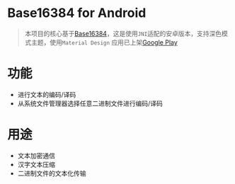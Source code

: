 # Base16384 for Android
> 本项目的核心基于[Base16384](https://github.com/fumiama/base16384)，这是使用`JNI`适配的安卓版本，支持深色模式主题，使用`Material Design`
应用已上架[Google Play](https://play.google.com/store/apps/details?id=top.fumiama.base16384)
# 功能
- 进行文本的编码/译码
- 从系统文件管理器选择任意二进制文件进行编码/译码
# 用途
- 文本加密通信
- 汉字文本压缩
- 二进制文件的文本化传输
